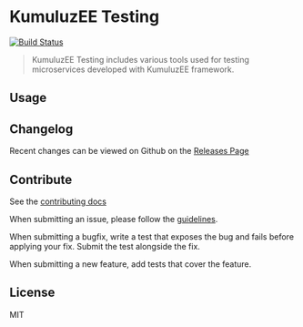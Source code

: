 # KumuluzEE Testing
[![Build Status](https://img.shields.io/travis/kumuluz/kumuluzee-testing/master.svg?style=flat)](https://travis-ci.org/kumuluz/kumuluzee-testing)

> KumuluzEE Testing includes various tools used for testing microservices developed with KumuluzEE framework.

## Usage

## Changelog

Recent changes can be viewed on Github on the [Releases Page](https://github.com/kumuluz/kumuluzee-testing/releases)

## Contribute

See the [contributing docs](https://github.com/kumuluz/kumuluzee-testing/blob/master/CONTRIBUTING.md)

When submitting an issue, please follow the
[guidelines](https://github.com/kumuluz/kumuluzee-testing/blob/master/CONTRIBUTING.md#bugs).

When submitting a bugfix, write a test that exposes the bug and fails before applying your fix. Submit the test
alongside the fix.

When submitting a new feature, add tests that cover the feature.

## License

MIT
